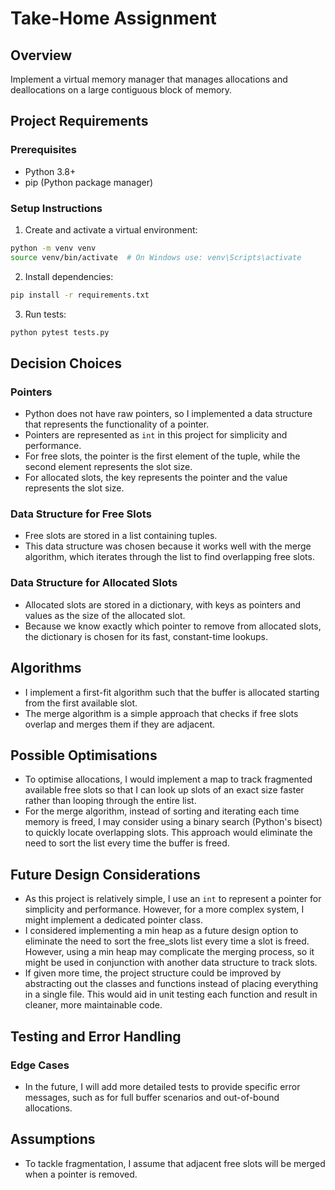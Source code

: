 # Take-Home Assignment

## Overview
Implement a virtual memory manager that manages allocations and deallocations on a large contiguous block of memory.

## Project Requirements

### Prerequisites
- Python 3.8+
- pip (Python package manager)

### Setup Instructions
1. Create and activate a virtual environment:
```bash
python -m venv venv
source venv/bin/activate  # On Windows use: venv\Scripts\activate
```

2. Install dependencies:
```bash
pip install -r requirements.txt
```

3. Run tests:
```bash
python pytest tests.py
```

## Decision Choices

### Pointers
- Python does not have raw pointers, so I implemented a data structure that represents the functionality of a pointer.
- Pointers are represented as `int` in this project for simplicity and performance.
- For free slots, the pointer is the first element of the tuple, while the second element represents the slot size.
- For allocated slots, the key represents the pointer and the value represents the slot size.

### Data Structure for Free Slots
- Free slots are stored in a list containing tuples.
- This data structure was chosen because it works well with the merge algorithm, which iterates through the list to find overlapping free slots.

### Data Structure for Allocated Slots
- Allocated slots are stored in a dictionary, with keys as pointers and values as the size of the allocated slot.
- Because we know exactly which pointer to remove from allocated slots, the dictionary is chosen for its fast, constant-time lookups.

## Algorithms
- I implement a first-fit algorithm such that the buffer is allocated starting from the first available slot.
- The merge algorithm is a simple approach that checks if free slots overlap and merges them if they are adjacent.

## Possible Optimisations
- To optimise allocations, I would implement a map to track fragmented available free slots so that I can look up slots of an exact size faster rather than looping through the entire list.
- For the merge algorithm, instead of sorting and iterating each time memory is freed, I may consider using a binary search (Python's bisect) to quickly locate overlapping slots. This approach would eliminate the need to sort the list every time the buffer is freed.

## Future Design Considerations
- As this project is relatively simple, I use an `int` to represent a pointer for simplicity and performance. However, for a more complex system, I might implement a dedicated pointer class.
- I considered implementing a min heap as a future design option to eliminate the need to sort the free_slots list every time a slot is freed. However, using a min heap may complicate the merging process, so it might be used in conjunction with another data structure to track slots.
- If given more time, the project structure could be improved by abstracting out the classes and functions instead of placing everything in a single file. This would aid in unit testing each function and result in cleaner, more maintainable code.

## Testing and Error Handling

### Edge Cases
- In the future, I will add more detailed tests to provide specific error messages, such as for full buffer scenarios and out-of-bound allocations.

## Assumptions
- To tackle fragmentation, I assume that adjacent free slots will be merged when a pointer is removed.